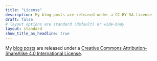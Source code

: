 ```yaml
---
title: "License"
description: My blog posts are released under a CC-BY-SA license
draft: false
# layout options are standard (default) or wide-body
layout: standard
show_title_as_headline: true
---
```


My [blog posts](/blog/) are released under a [Creative Commons Attribution-ShareAlike 4.0 International License](http://creativecommons.org/licenses/by-sa/4.0/).

<center>
<i class="fab fa-creative-commons fa-2x"></i><i class="fab fa-creative-commons-by fa-2x"></i><i class="fab fa-creative-commons-sa fa-2x"></i>
</center>
